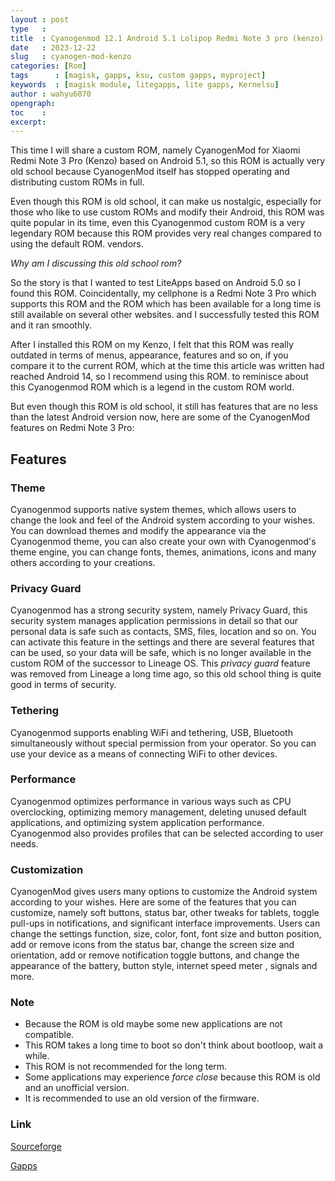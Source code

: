 ```yaml
---
layout : post
type   : 
title  : Cyanogenmod 12.1 Android 5.1 Lolipop Redmi Note 3 pro (kenzo)
date   : 2023-12-22
slug   : cyanogen-mod-kenzo
categories: [Rom]
tags      : [magisk, gapps, ksu, custom gapps, myproject]
keywords  : [magisk module, litegapps, lite gapps, Kernelsu]
author : wahyu6070
opengraph:
toc    :
excerpt:
---
```



This time I will share a custom ROM, namely CyanogenMod for Xiaomi Redmi Note 3 Pro (Kenzo) based on Android 5.1, so this ROM is actually very old school because CyanogenMod itself has stopped operating and distributing custom ROMs in full.

Even though this ROM is old school, it can make us nostalgic, especially for those who like to use custom ROMs and modify their Android, this ROM was quite popular in its time, even this Cyanogenmod custom ROM is a very legendary ROM because this ROM provides very real changes compared to using the default ROM.  vendors.

*Why am I discussing this old school rom?*

So the story is that I wanted to test LiteApps based on Android 5.0 so I found this ROM. Coincidentally, my cellphone is a Redmi Note 3 Pro which supports this ROM and the ROM which has been available for a long time is still available on several other websites.  and I successfully tested this ROM and it ran smoothly.

After I installed this ROM on my Kenzo, I felt that this ROM was really outdated in terms of menus, appearance, features and so on, if you compare it to the current ROM, which at the time this article was written had reached Android 14, so I recommend using this ROM.  to reminisce about this Cyanogenmod ROM which is a legend in the custom ROM world.

But even though this ROM is old school, it still has features that are no less than the latest Android version now, here are some of the CyanogenMod features on Redmi Note 3 Pro:

## Features

### Theme

Cyanogenmod supports native system themes, which allows users to change the look and feel of the Android system according to your wishes.  You can download themes and modify the appearance via the Cyanogenmod theme, you can also create your own with Cyanogenmod's theme engine, you can change fonts, themes, animations, icons and many others according to your creations.

### Privacy Guard

Cyanogenmod has a strong security system, namely Privacy Guard, this security system manages application permissions in detail so that our personal data is safe such as contacts, SMS, files, location and so on.  You can activate this feature in the settings and there are several features that can be used, so your data will be safe, which is no longer available in the custom ROM of the successor to Lineage OS.  This *privacy guard* feature was removed from Lineage a long time ago, so this old school thing is quite good in terms of security.

### Tethering

Cyanogenmod supports enabling WiFi and tethering, USB, Bluetooth simultaneously without special permission from your operator.  So you can use your device as a means of connecting WiFi to other devices.

### Performance 

Cyanogenmod optimizes performance in various ways such as CPU overclocking, optimizing memory management, deleting unused default applications, and optimizing system application performance.  Cyanogenmod also provides profiles that can be selected according to user needs.

### Customization

CyanogenMod gives users many options to customize the Android system according to your wishes.  Here are some of the features that you can customize, namely soft buttons, status bar, other tweaks for tablets, toggle pull-ups in notifications, and significant interface improvements.  Users can change the settings function, size, color, font, font size and button position, add or remove icons from the status bar, change the screen size and orientation, add or remove notification toggle buttons, and change the appearance of the battery, button style, internet speed meter  , signals and more.

### Note

- Because the ROM is old maybe some new applications are not compatible.
- This ROM takes a long time to boot so don't think about bootloop, wait a while.
- This ROM is not recommended for the long term.
- Some applications may experience *force close* because this ROM is old and an unofficial version.
- It is recommended to use an old version of the firmware.

### Link

[Sourceforge](https://sourceforge.net/projects/wahyu6070-project-android/files/ROM/cyanogenmod/kenzo/)

[Gapps](https://litegapps.github.io)



